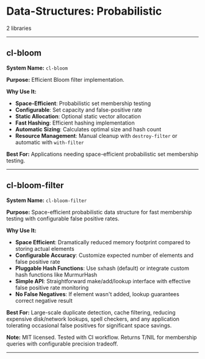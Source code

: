 # Data-Structures: Probabilistic

2 libraries

---

## cl-bloom

**System Name:** `cl-bloom`

**Purpose:** Efficient Bloom filter implementation.

**Why Use It:**
- **Space-Efficient**: Probabilistic set membership testing
- **Configurable**: Set capacity and false-positive rate
- **Static Allocation**: Optional static vector allocation
- **Fast Hashing**: Efficient hashing implementation
- **Automatic Sizing**: Calculates optimal size and hash count
- **Resource Management**: Manual cleanup with `destroy-filter` or automatic with `with-filter`

**Best For:** Applications needing space-efficient probabilistic set membership testing.

---


## cl-bloom-filter

**System Name:** `cl-bloom-filter`

**Purpose:** Space-efficient probabilistic data structure for fast membership testing with configurable false positive rates.

**Why Use It:**
- **Space Efficient**: Dramatically reduced memory footprint compared to storing actual elements
- **Configurable Accuracy**: Customize expected number of elements and false positive rate
- **Pluggable Hash Functions**: Use sxhash (default) or integrate custom hash functions like MurmurHash
- **Simple API**: Straightforward make/add/lookup interface with effective false positive rate monitoring
- **No False Negatives**: If element wasn't added, lookup guarantees correct negative result

**Best For:** Large-scale duplicate detection, cache filtering, reducing expensive disk/network lookups, spell checkers, and any application tolerating occasional false positives for significant space savings.

**Note:** MIT licensed. Tested with CI workflow. Returns T/NIL for membership queries with configurable precision tradeoff.

---


